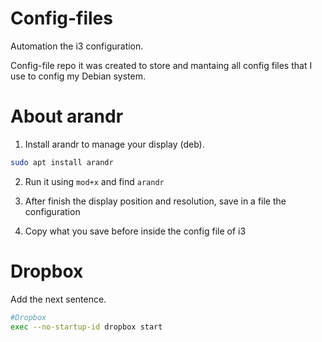 # Config-files
Automation the i3 configuration. 

Config-file repo it was created to store and mantaing all config files that I use to config my Debian system.

# About arandr

1. Install arandr to manage your display (deb).

```bash
sudo apt install arandr
```

2. Run it using `mod+x` and find `arandr`

3. After finish the display position and resolution, save in a file the configuration

4. Copy what you save before inside the config file of i3


# Dropbox
Add the next sentence.

```bash
#Dropbox
exec --no-startup-id dropbox start
```
